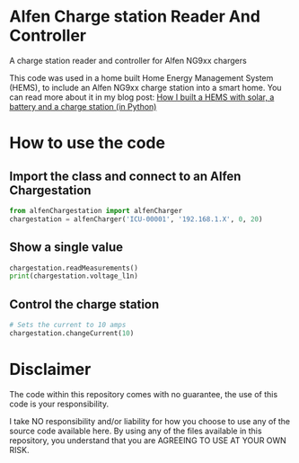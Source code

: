 # Alfen Charge station Reader And Controller
A charge station reader and controller for Alfen NG9xx chargers

This code was used in a home built Home Energy Management System (HEMS), to include an Alfen NG9xx charge station into a smart home. You can read more about it in my blog post: [How I built a HEMS with solar, a battery and a charge station (in Python)](https://medium.com/@harmvandenbrink/how-i-built-a-hems-with-solar-a-battery-and-a-charge-station-in-python-d5b51e60fd1c?source=friends_link&sk=f5e9302a02ea29065c3f677ecf1b8ed8)

# How to use the code
## Import the class and connect to an Alfen Chargestation

```python
from alfenChargestation import alfenCharger
chargestation = alfenCharger('ICU-00001', '192.168.1.X', 0, 20)

```

## Show a single value

```python
chargestation.readMeasurements()
print(chargestation.voltage_l1n)
```

## Control the charge station

```python
# Sets the current to 10 amps
chargestation.changeCurrent(10)
```

# Disclaimer

The code within this repository comes with no guarantee, the use of this code is your responsibility.

I take NO responsibility and/or liability for how you choose to use any of the source code available here. By using any of the files available in this repository, you understand that you are AGREEING TO USE AT YOUR OWN RISK.
